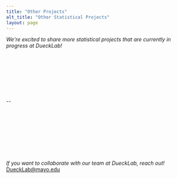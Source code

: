 ```yaml
---
title: "Other Projects"
alt_title: "Other Statistical Projects"
layout: page
---
```


_We're excited to share more statistical projects that are currently in progress at DueckLab!_
<br><br><br><br><br><br><br><br>

--







<br><br><br><br><br><br><br><br>
_If you want to collaborate with our team at DueckLab, reach out!_  [DueckLab@mayo.edu](mailto:DueckLab@mayo.edu)

  
